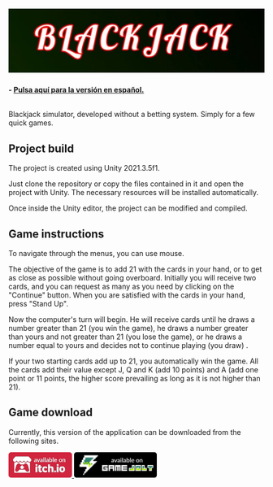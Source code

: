 <h1 align="center">
  <img src="Resources/Banner.JPG" alt="2D Mini Box" width="600">
</h1>

**- [Pulsa aquí para la versión en español.](README.md)**
<br>
<br>

Blackjack simulator, developed without a betting system. Simply for a few quick games.

## Project build

The project is created using Unity 2021.3.5f1.

Just clone the repository or copy the files contained in it and open the project with Unity. The necessary resources will be installed automatically.

Once inside the Unity editor, the project can be modified and compiled.

## Game instructions

To navigate through the menus, you can use mouse.

The objective of the game is to add 21 with the cards in your hand, or to get as close as possible without going overboard. Initially you will receive two cards, and you can request as many as you need by clicking on the "Continue" button. When you are satisfied with the cards in your hand, press "Stand Up".

Now the computer's turn will begin. He will receive cards until he draws a number greater than 21 (you win the game), he draws a number greater than yours and not greater than 21 (you lose the game), or he draws a number equal to yours and decides not to continue playing (you draw) .

If your two starting cards add up to 21, you automatically win the game. All the cards add their value except J, Q and K (add 10 points) and A (add one point or 11 points, the higher score prevailing as long as it is not higher than 21).

## Game download

Currently, this version of the application can be downloaded from the following sites.

<a href="https://sergiomejias.itch.io/blackjack"><img src="Resources/B_Itch.png" height="50">
<a href="https://gamejolt.com/games/blackjack/737274"><img src="Resources/B_GameJolt.png" height="50">